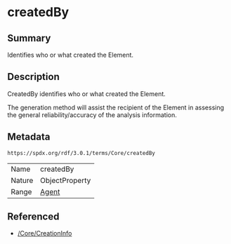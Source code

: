 <!-- Automatically generated by spec-parser v2.5.0 on 2024-08-10T18:46:28.607668+00:00 -->
<!-- SPDX-License-Identifier: Community-Spec-1.0 -->

# createdBy

## Summary

Identifies who or what created the Element.


## Description

CreatedBy identifies who or what created the Element.

The generation method will assist the recipient of the Element in assessing
the general reliability/accuracy of the analysis information.


## Metadata

`https://spdx.org/rdf/3.0.1/terms/Core/createdBy`


| | |
|---|---|
| Name | createdBy |
| Nature | ObjectProperty |
| Range | [Agent](../Classes/Agent.md) |




## Referenced

- [/Core/CreationInfo](../../Core/Classes/CreationInfo.md)

